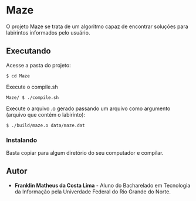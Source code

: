 # Maze

O projeto Maze se trata de um algoritmo capaz de encontrar soluções para labirintos informados pelo usuário.

## Executando

Acesse a pasta do projeto:
```
$ cd Maze
```
Execute o compile.sh
```
Maze/ $ ./compile.sh
```
Execute o arquivo .o gerado passando um arquivo como argumento (arquivo que contém o labirinto):
```
$ ./build/maze.o data/maze.dat
```

### Instalando

Basta copiar para algum diretório do seu computador e compilar.

## Autor

* **Franklin Matheus da Costa Lima** - Aluno do Bacharelado em Tecnologia da Informação pela Univerdade Federal do Rio Grande do Norte.
